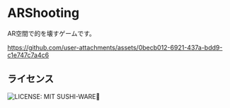 # ARShooting
AR空間で的を壊すゲームです。  

https://github.com/user-attachments/assets/0becb012-6921-437a-bdd9-c1e747c7a4c6

## ライセンス 
![LICENSE: MIT SUSHI-WARE🍣](https://raw.githubusercontent.com/watasuke102/mit-sushi-ware/master/MIT-SUSHI-WARE.svg)
